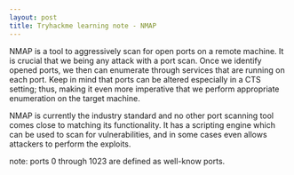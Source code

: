 ```yaml
---
layout: post
title: Tryhackme learning note - NMAP
---
```


NMAP is a tool to aggressively scan for open ports on a remote machine. It is crucial that we being any attack with a port scan. Once we identify opened ports, we then can enumerate through services that are running on each port. Keep in mind that ports can be altered especially in a CTS setting; thus, making it even more imperative that we perform appropriate enumeration on the target machine.

NMAP is currently the industry standard and no other port scanning tool comes close to matching its functionality. It has a scripting engine which can be used to scan for vulnerabilities, and in some cases even allows attackers to perform the exploits. 

note: ports 0 through 1023 are defined as well-know ports.